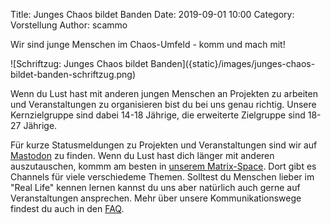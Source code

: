 Title: Junges Chaos bildet Banden
Date: 2019-09-01 10:00
Category: Vorstellung
Author: scammo

Wir sind junge Menschen im Chaos-Umfeld - komm und mach mit!
<div class="invert-if-dark" markdown="1">
![Schriftzug: Junges Chaos bildet Banden]({static}/images/junges-chaos-bildet-banden-schriftzug.png)
</div>

Wenn du Lust hast mit anderen jungen Menschen an Projekten zu arbeiten und Veranstaltungen zu
organisieren bist du bei uns genau richtig. Unsere Kernzielgruppe sind dabei 14-18 Jährige, die erweiterte Zielgruppe sind
18-27 Jährige.

Für kurze Statusmeldungen zu Projekten und Veranstaltungen sind wir auf [Mastodon](https://chaos.social/@jetzt) zu finden. Wenn du Lust hast dich länger mit anderen auszutauschen, kommm am
besten in [unserem Matrix-Space](https://matrix.to/#/#chaos.jetzt:chaos.jetzt). Dort gibt es Channels für viele verschiedeme Themen. Solltest du Menschen lieber im "Real Life" kennen lernen kannst du uns aber natürlich auch
gerne auf Veranstaltungen ansprechen.
Mehr über unsere Kommunikationswege findest du auch in den [FAQ]({filename}/pages/faq.md).
